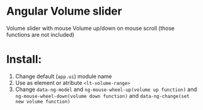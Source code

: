 # Angular Volume slider

Volume slider with mouse Volume up/down on mouse scroll (those functions are not included)

Install:
=======
1. Change default (`app.ui`) module name
2. Use as element or atribute `<lt-volume-range>`
3. Change `data-ng-model` and `ng-mouse-wheel-up(volume up function)` and `ng-mouse-wheel-down(volume down function)` and  `data-ng-change(set new volume function)`
